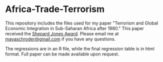 # Africa-Trade-Terrorism
This repository includes the files used for my paper "Terrorism and Global Economic Integration in Sub-Saharan Africa after 1980." This paper received the [Shepard Jones Award](https://politicalscience.unc.edu/wp-content/uploads/sites/186/2021/05/2021-commencement-program-FINAL.pdf). Please email me at mayaschroder@gmail.com if you have any questions.

The regressions are in an R file, while the final regression table is in html format. Full paper can be made available upon request.
